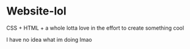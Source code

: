 # Website-lol
CSS + HTML + a whole lotta love in the effort to create something cool

I have no idea what im doing lmao

